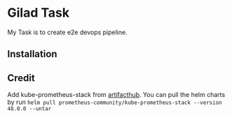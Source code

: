 # Gilad Task

My Task is to create e2e devops pipeline.

## Installation


## Credit

 Add kube-prometheus-stack from [artifacthub](https://artifacthub.io/packages/helm/prometheus-community/kube-prometheus-stack). You can pull the helm charts by run `helm pull prometheus-community/kube-prometheus-stack --version 48.0.0 --untar`
